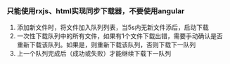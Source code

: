 ### 只能使用rxjs、html实现同步下载器，不要使用angular
1. 添加新文件时，将文件加入队列列表，当5s内无新文件添后，启动下载
2. 一次性下载队列中的所有文件，如果有1个文件下载出错，需要手动确认是否重新下载该队列。如果是，则重新下载该队列，否则下载下一队列
3. 上一个队列完成后（成功或失败）才能继续下载下一队列

